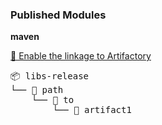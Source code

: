 

<h3>Published Modules</h3>



**maven**

<a href="https://jfrog.com/help/access?xinfo:appid=csh-gen-gitbook">🐸 Enable the linkage to Artifactory</a>



<pre>📦 libs-release
└── 📁 path
    └── 📁 to
        └── 📄 artifact1

</pre>

